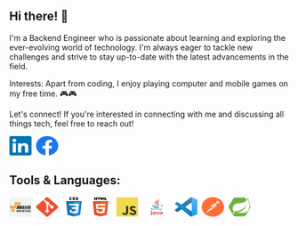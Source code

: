 ## Hi there! 👋

I'm a Backend Engineer who is passionate about learning and exploring the ever-evolving world of technology. I'm always eager to tackle new challenges and strive to stay up-to-date with the latest advancements in the field.

Interests:
Apart from coding, I enjoy playing computer and mobile games on my free time. 🎮🎮

Let's connect!
If you're interested in connecting with me and discussing all things tech, feel free to reach out! 
<div style = "display : flex; column-gap : 8px; " >
<a href="https://www.linkedin.com/in/ralph-fuentes/">
  <img src="Assets/linkedin.png" width="40" height="35" alt="LinkedIn">
</a>
<a href = "https://www.facebook.com/rhapnex">
    <img src="Assets/facebook.png" width="40" height="35" alt="Facebook">
</a>
</div>


## Tools & Languages: 

<div style = "display : flex; column-gap : 8px; " >
<a href="https://aws.amazon.com/">
<img src="Assets/amazon.png" width = "40" height = "35">
</a>
<a href="https://github.com/">
<img src="Assets/git.png" width = "40" height = "35">
</a>
<a href="https://www.w3schools.com/css/">
<img src="Assets/CSS.png" width = "40" height = "35">
</a>
<a href="https://www.w3schools.com/html/">
<img src="Assets/HTML.png" width = "40" height = "35">
</a>
<a href="https://www.w3schools.com/js/">
<img src="Assets/JS.png" width = "40" height = "35">
</a>
<a href="https://www.java.com/en/">
<img src="Assets/JAVA.png" width = "50" height = "35">
</a>
<a href="https://code.visualstudio.com/">
<img src="Assets/VSCODE.png" width = "40" height = "35">
</a>
<a href="https://www.postman.com/">
<img src="Assets/POSTMAN.png" width = "40" height = "35">
</a>
<a href="https://start.spring.io/">
<img src="Assets/spring.png" width = "40" height = "35">
</a>

</div>